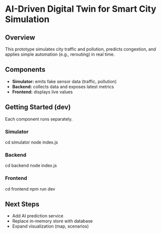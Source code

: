 # AI-Driven Digital Twin for Smart City Simulation

## Overview
This prototype simulates city traffic and pollution, predicts congestion, and applies simple automation (e.g., rerouting) in real time.

## Components
- **Simulator:** emits fake sensor data (traffic, pollution)
- **Backend:** collects data and exposes latest metrics
- **Frontend:** displays live values

## Getting Started (dev)
Each component runs separately.

### Simulator
cd simulator
node index.js

### Backend
cd backend
node index.js

### Frontend
cd frontend
npm run dev

## Next Steps
- Add AI prediction service
- Replace in-memory store with database
- Expand visualization (map, scenarios)